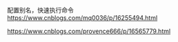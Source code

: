配置别名，快速执行命令
https://www.cnblogs.com/mq0036/p/16255494.html

https://www.cnblogs.com/provence666/p/16565779.html
